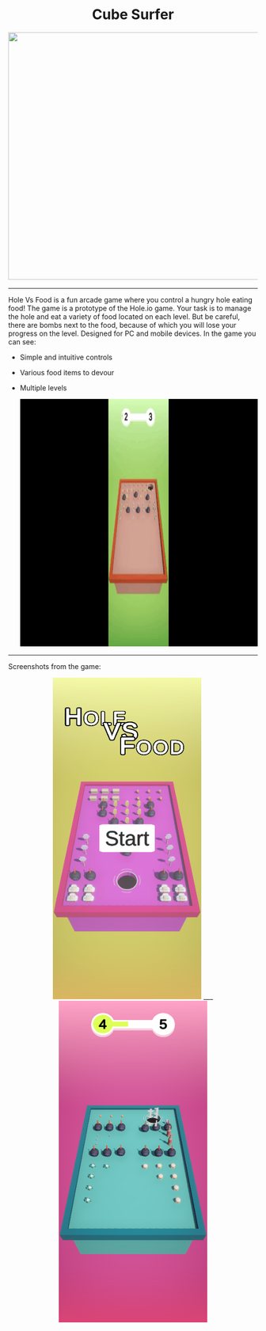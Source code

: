 <h1 align="center">
  Cube Surfer
</h1> 

<p align="center"> <img src="https://github.com/FMaksym/HoleVsFood/blob/main/Media/HoleVsFood_game.gif" width="950" height="500"/> </p>

---

   Hole Vs Food is a fun arcade game where you control a hungry hole eating food! The game is a prototype of the Hole.io game. Your task is to manage the hole and eat a variety of food located on each level. But be careful, there are bombs next to the food, because of which you will lose your progress on the level. Designed for PC and mobile devices.
In the game you can see:
  - Simple and intuitive controls
  - Various food items to devour
  - Multiple levels
    
    <p align="center"> <img src="https://github.com/FMaksym/HoleVsFood/blob/main/Media/HoleVsFood_gameOver.gif" width="950" height="500"/> </p>
---

Screenshots from the game:

<p align="center"> <img src="https://github.com/FMaksym/HoleVsFood/blob/main/Media/MenuImage.png" width="300" height="650"/> ___ <img src="https://github.com/FMaksym/HoleVsFood/blob/main/Media/GameImage.png" width="300" height="650"/> </p>
 

